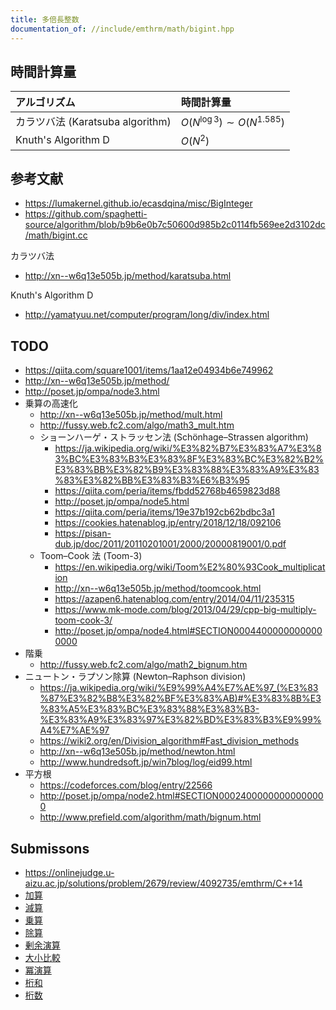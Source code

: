 ```yaml
---
title: 多倍長整数
documentation_of: //include/emthrm/math/bigint.hpp
---
```



## 時間計算量

|アルゴリズム|時間計算量|
|:--|:--|
|カラツバ法 (Karatsuba algorithm)|$O(N^{\log 3}) \sim O(N^{1.585})$|
|Knuth's Algorithm D|$O(N^2)$|


## 参考文献

- https://lumakernel.github.io/ecasdqina/misc/BigInteger
- https://github.com/spaghetti-source/algorithm/blob/b9b6e0b7c50600d985b2c0114fb569ee2d3102dc/math/bigint.cc

カラツバ法
- http://xn--w6q13e505b.jp/method/karatsuba.html

Knuth's Algorithm D
- http://yamatyuu.net/computer/program/long/div/index.html


## TODO

- https://qiita.com/square1001/items/1aa12e04934b6e749962
- http://xn--w6q13e505b.jp/method/
- http://poset.jp/ompa/node3.html
- 乗算の高速化
  - http://xn--w6q13e505b.jp/method/mult.html
  - http://fussy.web.fc2.com/algo/math3_mult.htm
  - ショーンハーゲ・ストラッセン法 (Schönhage–Strassen algorithm)
    - https://ja.wikipedia.org/wiki/%E3%82%B7%E3%83%A7%E3%83%BC%E3%83%B3%E3%83%8F%E3%83%BC%E3%82%B2%E3%83%BB%E3%82%B9%E3%83%88%E3%83%A9%E3%83%83%E3%82%BB%E3%83%B3%E6%B3%95
    - https://qiita.com/peria/items/fbdd52768b4659823d88
    - http://poset.jp/ompa/node5.html
    - https://qiita.com/peria/items/19e37b192cb62bdbc3a1
    - https://cookies.hatenablog.jp/entry/2018/12/18/092106
    - https://pisan-dub.jp/doc/2011/20110201001/2000/20000819001/0.pdf
  - Toom–Cook 法 (Toom-3)
    - https://en.wikipedia.org/wiki/Toom%E2%80%93Cook_multiplication
    - http://xn--w6q13e505b.jp/method/toomcook.html
    - https://azapen6.hatenablog.com/entry/2014/04/11/235315
    - https://www.mk-mode.com/blog/2013/04/29/cpp-big-multiply-toom-cook-3/
    - http://poset.jp/ompa/node4.html#SECTION00044000000000000000
- 階乗
  - http://fussy.web.fc2.com/algo/math2_bignum.htm
- ニュートン・ラプソン除算 (Newton–Raphson division)
  - https://ja.wikipedia.org/wiki/%E9%99%A4%E7%AE%97_(%E3%83%87%E3%82%B8%E3%82%BF%E3%83%AB)#%E3%83%8B%E3%83%A5%E3%83%BC%E3%83%88%E3%83%B3-%E3%83%A9%E3%83%97%E3%82%BD%E3%83%B3%E9%99%A4%E7%AE%97
  - https://wiki2.org/en/Division_algorithm#Fast_division_methods
  - http://xn--w6q13e505b.jp/method/newton.html
  - http://www.hundredsoft.jp/win7blog/log/eid99.html
- 平方根
  - https://codeforces.com/blog/entry/22566
  - http://poset.jp/ompa/node2.html#SECTION00024000000000000000
  - http://www.prefield.com/algorithm/math/bignum.html


## Submissons

- https://onlinejudge.u-aizu.ac.jp/solutions/problem/2679/review/4092735/emthrm/C++14
- [加算](https://onlinejudge.u-aizu.ac.jp/solutions/problem/NTL_2_A/review/4092738/emthrm/C++14)
- [減算](https://onlinejudge.u-aizu.ac.jp/solutions/problem/NTL_2_B/review/4092740/emthrm/C++14)
- [乗算](https://onlinejudge.u-aizu.ac.jp/solutions/problem/NTL_2_F/review/4092742/emthrm/C++14)
- [除算](https://onlinejudge.u-aizu.ac.jp/solutions/problem/NTL_2_D/review/4092743/emthrm/C++14)
- [剰余演算](https://onlinejudge.u-aizu.ac.jp/solutions/problem/NTL_2_E/review/4092744/emthrm/C++14)
- [大小比較](https://atcoder.jp/contests/abc059/submissions/9334290)
- [冪演算](https://codeforces.com/problemsets/acmsguru/submission/99999/68307060)
- [桁和](https://onlinejudge.u-aizu.ac.jp/solutions/problem/ITP1_8_B/review/4967090/emthrm/C++17)
- [桁数](https://onlinejudge.u-aizu.ac.jp/solutions/problem/0015/review/4092752/emthrm/C++14)
